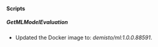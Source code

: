 
#### Scripts

##### GetMLModelEvaluation

- Updated the Docker image to: *demisto/ml:1.0.0.88591*.
